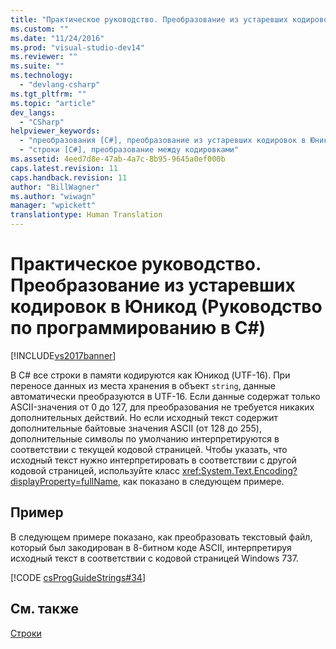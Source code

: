 ```yaml
---
title: "Практическое руководство. Преобразование из устаревших кодировок в Юникод (Руководство по программированию в C#) | Microsoft Docs"
ms.custom: ""
ms.date: "11/24/2016"
ms.prod: "visual-studio-dev14"
ms.reviewer: ""
ms.suite: ""
ms.technology: 
  - "devlang-csharp"
ms.tgt_pltfrm: ""
ms.topic: "article"
dev_langs: 
  - "CSharp"
helpviewer_keywords: 
  - "преобразования [C#], преобразование из устаревших кодировок в Юникод"
  - "строки [C#], преобразование между кодировками"
ms.assetid: 4eed7d8e-47ab-4a7c-8b95-9645a0ef000b
caps.latest.revision: 11
caps.handback.revision: 11
author: "BillWagner"
ms.author: "wiwagn"
manager: "wpickett"
translationtype: Human Translation
---
```

# Практическое руководство. Преобразование из устаревших кодировок в Юникод (Руководство по программированию в C#)
[!INCLUDE[vs2017banner](../../../csharp/includes/vs2017banner.md)]

В C\# все строки в памяти кодируются как Юникод \(UTF\-16\).  При переносе данных из места хранения в объект `string`, данные автоматически преобразуются в UTF\-16.  Если данные содержат только ASCII\-значения от 0 до 127, для преобразования не требуется никаких дополнительных действий.  Но если исходный текст содержит дополнительные байтовые значения ASCII \(от 128 до 255\), дополнительные символы по умолчанию интерпретируются в соответствии с текущей кодовой страницей.  Чтобы указать, что исходный текст нужно интерпретировать в соответствии с другой кодовой страницей, используйте класс <xref:System.Text.Encoding?displayProperty=fullName>, как показано в следующем примере.  
  
## Пример  
 В следующем примере показано, как преобразовать текстовый файл, который был закодирован в 8\-битном коде ASCII, интерпретируя исходный текст в соответствии с кодовой страницей Windows 737.  
  
 [!CODE [csProgGuideStrings#34](../CodeSnippet/VS_Snippets_VBCSharp/csProgGuideStrings#34)]  
  
## См. также  
 [Строки](../../../csharp/programming-guide/strings/index.md)